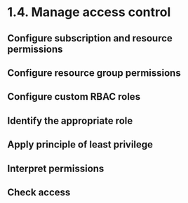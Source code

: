 # 1.4. Manage access control

## Configure subscription and resource permissions

## Configure resource group permissions

## Configure custom RBAC roles

## Identify the appropriate role

## Apply principle of least privilege

## Interpret permissions

## Check access
